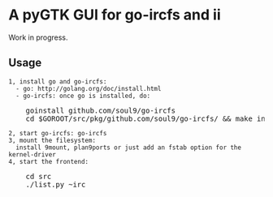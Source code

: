 A pyGTK GUI for go-ircfs and ii
===============================

Work in progress.

Usage
-----
    1, install go and go-ircfs:
      - go: http://golang.org/doc/install.html
      - go-ircfs: once go is installed, do:
<pre>
    goinstall github.com/soul9/go-ircfs
    cd $GOROOT/src/pkg/github.com/soul9/go-ircfs/ && make install
</pre>
    2, start go-ircfs: go-ircfs
    3, mount the filesystem:
      install 9mount, plan9ports or just add an fstab option for the kernel-driver
    4, start the frontend: 
<pre>
    cd src
    ./list.py ~irc

</pre>
